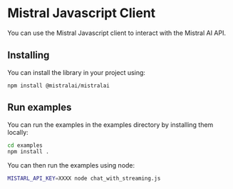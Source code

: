 # Mistral Javascript Client

You can use the Mistral Javascript client to interact with the Mistral AI API.

## Installing

You can install the library in your project using:

`npm install @mistralai/mistralai`

## Run examples

You can run the examples in the examples directory by installing them locally:

```bash
cd examples
npm install .
```

You can then run the examples using node:

```bash
MISTARL_API_KEY=XXXX node chat_with_streaming.js
```

